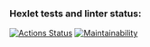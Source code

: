 ### Hexlet tests and linter status:
[![Actions Status](https://github.com/deniskerov/python-project-49/workflows/hexlet-check/badge.svg)](https://github.com/deniskerov/python-project-49/actions)
[![Maintainability](https://api.codeclimate.com/v1/badges/ceaa39c15eb9515255b1/maintainability)](https://codeclimate.com/github/deniskerov/python-project-49/maintainability)
